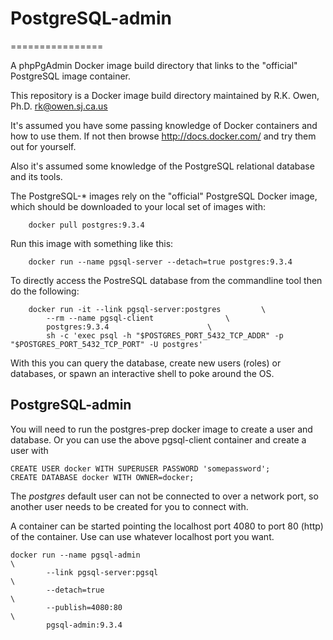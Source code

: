 # PostgreSQL-admin
================

A phpPgAdmin Docker image build directory that links to the "official" PostgreSQL image container.

This repository is a Docker image build directory maintained
by R.K. Owen, Ph.D. <rk@owen.sj.ca.us>

It's assumed you have some passing knowledge of Docker containers and how
to use them.  If not then browse http://docs.docker.com/ and try them
out for yourself.

Also it's assumed some knowledge of the PostgreSQL relational database and
its tools.

The PostgreSQL-* images rely on the "official" PostgreSQL Docker image,
which should be downloaded to your local set of images with:

```
	docker pull postgres:9.3.4
```

Run this image with something like this:

```
	docker run --name pgsql-server --detach=true postgres:9.3.4
```

To directly access the PostreSQL database from the commandline tool then
do the following:

```
	docker run -it --link pgsql-server:postgres			\
		--rm --name pgsql-client				\
		postgres:9.3.4						\
		sh -c 'exec psql -h "$POSTGRES_PORT_5432_TCP_ADDR" -p "$POSTGRES_PORT_5432_TCP_PORT" -U postgres'
```

With this you can query the database, create new users (roles) or databases,
or spawn an interactive shell to poke around the OS.

## PostgreSQL-admin

You will need to run the postgres-prep docker image to create a user and
database.
Or you can use the above pgsql-client container and create a user
with

```
CREATE USER docker WITH SUPERUSER PASSWORD 'somepassword';
CREATE DATABASE docker WITH OWNER=docker;
```

The _postgres_  default user can not be connected to over a network port, so
another user needs to be created for you to connect with.

A container can be started pointing the localhost port 4080 to port 80 (http)
of the container.  Use can use whatever localhost port you want.

```
docker run --name pgsql-admin                                           \
        --link pgsql-server:pgsql                                       \
        --detach=true                                                   \
        --publish=4080:80                                               \
        pgsql-admin:9.3.4
```
